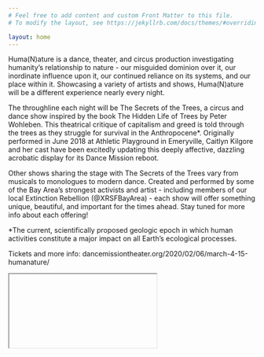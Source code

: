 ```yaml
---
# Feel free to add content and custom Front Matter to this file.
# To modify the layout, see https://jekyllrb.com/docs/themes/#overriding-theme-defaults

layout: home
---
```


<link rel="stylesheet" href="css/theme3.css"/>
<link rel="stylesheet" href="css/overlay.css"/>
<script src="js/jquery.min.js"></script>

Huma(N)ature is a dance, theater, and circus production investigating humanity’s relationship to nature - our misguided dominion over it, our inordinate influence upon it, our continued reliance on its systems, and our place within it.  Showcasing a variety of artists and shows, Huma(N)ature will be a different experience nearly every night.  

The throughline each night will be The Secrets of the Trees, a circus and dance show inspired by the book The Hidden Life of Trees by Peter Wohleben.  This theatrical critique of capitalism and greed is told through the trees as they struggle for survival in the Anthropocene*.  Originally performed in June 2018 at Athletic Playground in Emeryville, Caitlyn Kilgore and her cast have been excitedly updating this deeply affective, dazzling acrobatic display for its Dance Mission reboot.

Other shows sharing the stage with The Secrets of the Trees vary from musicals to monologues to modern dance.  Created and performed by some of the Bay Area’s strongest activists and artist - including members of our local Extinction Rebellion (@XRSFBayArea) - each show will offer something unique, beautiful, and important for the times ahead.  Stay tuned for more info about each offering!

*The current, scientifically proposed geologic epoch in which human activities constitute a major impact on all Earth’s ecological processes.

Tickets and more info: dancemissiontheater.org/2020/02/06/march-4-15-humanature/

<div id="overlay">
  <iframe id="text">Overlay Text</iframe>
</div>
<div id="caleandar"></div>


<script type="text/javascript" src="js/overlay.js"></script>
<script type="text/javascript" src="js/caleandar.js"></script>
<script type="text/javascript" src="js/humanature.js"></script>
<script>
$('#overlay').click(function(){
  off();
});
</script>
